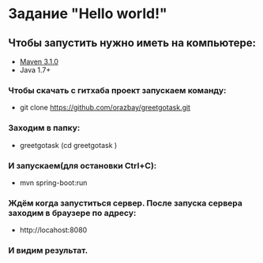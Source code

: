 # Задание "Hello world!"
## Чтобы запустить нужно иметь на компьютере:
- [Maven 3.1.0](http://maven.apache.org/)
- Java 1.7+


### Чтобы скачать с гитхаба проект запускаем команду:
- git clone https://github.com/orazbay/greetgotask.git
### Заходим в папку:
- greetgotask (cd greetgotask )
### И запускаем(для остановки Ctrl+C):
- mvn spring-boot:run
### Ждём когда запуститься сервер. После запуска сервера заходим в браузере по адресу:
- http://locahost:8080
### И видим результат.
